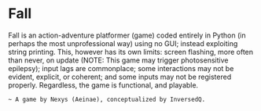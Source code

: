 # Fall
Fall is an action-adventure platformer (game) coded entirely in Python (in perhaps the most unprofessional way) using no GUI; instead exploiting string printing. This, however has its own limits:
    screen flashing, more often than never, on update (NOTE: This game may trigger photosensitive epilepsy);
    input lags are commonplace;
    some interactions may not be evident, explicit, or coherent;
    and some inputs may not be registered properly.
Regardless, the game is functional, and playable.

    ~ A game by Nexys (Aeinae), conceptualized by InversedQ.

